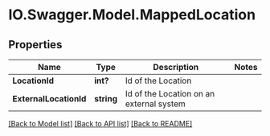 # IO.Swagger.Model.MappedLocation
## Properties

Name | Type | Description | Notes
------------ | ------------- | ------------- | -------------
**LocationId** | **int?** | Id of the Location | 
**ExternalLocationId** | **string** | Id of the Location on an external system | 

[[Back to Model list]](../README.md#documentation-for-models) [[Back to API list]](../README.md#documentation-for-api-endpoints) [[Back to README]](../README.md)

